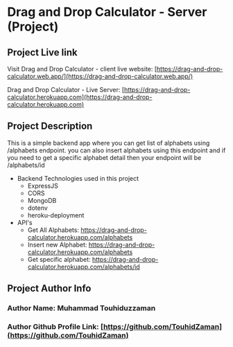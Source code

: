 # Drag and Drop Calculator - Server (Project)

## Project Live link

Visit Drag and Drop Calculator - client live website: [https://drag-and-drop-calculator.web.app/](https://drag-and-drop-calculator.web.app/)

Drag and Drop Calculator - Live Server: [https://drag-and-drop-calculator.herokuapp.com](https://drag-and-drop-calculator.herokuapp.com)

## Project Description

This is a simple backend app where you can get list of alphabets using /alphabets endpoint. you can also insert alphabets using this endpoint and if you need to get a specific alphabet detail then your endpoint will be /alphabets/id

-   Backend Technologies used in this project
    -   ExpressJS
    -   CORS
    -   MongoDB
    -   dotenv
    -   heroku-deployment
-   API's
    -  Get All Alphabets: https://drag-and-drop-calculator.herokuapp.com/alphabets
    -   Insert new Alphabet: https://drag-and-drop-calculator.herokuapp.com/alphabets
    -   Get specific alphabet: https://drag-and-drop-calculator.herokuapp.com/alphabets/id

## Project Author Info

### Author Name: Muhammad Touhiduzzaman

### Author Github Profile Link: [https://github.com/TouhidZaman](https://github.com/TouhidZaman)